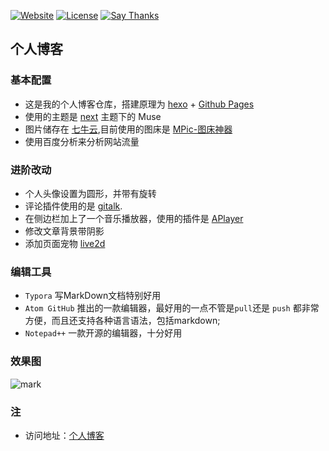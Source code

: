 [![Website](https://img.shields.io/website-up-down-green-red/http/dmego.me.svg)](http://dmego.me/)
[![License](https://img.shields.io/github/license/dmego/dmegonavi.github.io.svg)](/LICENSE)
[![Say Thanks](https://img.shields.io/badge/Say-Thanks!-1EAEDB.svg)](https://saythanks.io/to/dmego)

## 个人博客


### 基本配置
- 这是我的个人博客仓库，搭建原理为 [hexo](https://hexo.io/zh-cn/) + [Github Pages](https://pages.github.com/)
- 使用的主题是 [next](http://theme-next.iissnan.com/) 主题下的 Muse
-  图片储存在 [七牛云](https://www.qiniu.com/),目前使用的图床是 [MPic-图床神器](http://mpic.lzhaofu.cn/)
- 使用百度分析来分析网站流量

### 进阶改动
- 个人头像设置为圆形，并带有旋转
- 评论插件使用的是 [gitalk](https://gitalk.github.io/).
- 在侧边栏加上了一个音乐播放器，使用的插件是 [APlayer](https://github.com/MoePlayer/APlayer)
- 修改文章背景带阴影
- 添加页面宠物 [live2d](https://github.com/EYHN/hexo-helper-live2d)

### 编辑工具
- ```Typora``` 写MarkDown文档特别好用
- ```Atom GitHub``` 推出的一款编辑器，最好用的一点不管是```pull```还是 ```push``` 都非常方便，而且还支持各种语言语法，包括markdown;
- ```Notepad++``` 一款开源的编辑器，十分好用

### 效果图
![mark](https://files.cnblogs.com/files/dmego/111.gif)
### 注
- 访问地址：[个人博客](http://dmego.me/)
